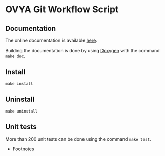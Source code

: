# OVYA Git Workflow Script

## Documentation

The online documentation is available [here][1].

Building the documentation is done by using [Doxygen][2] with the command `make doc`.

## Install

`make install`

## Uninstall

`make uninstall`

## Unit tests

More than 200 unit tests can be done using the command `make test`.

* Footnotes

 [1]: https://ovya.github.io/ogws/
 [2]: http://doxygen.org/
